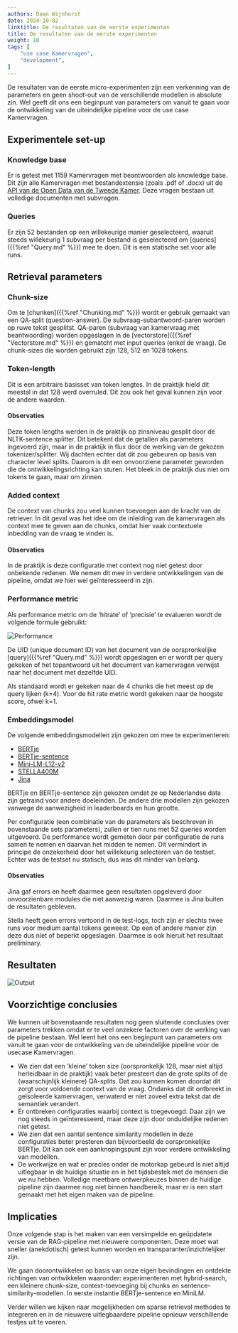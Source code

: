 ```yaml
---
authors: Daan Wijnhorst
date: 2024-10-02
linktitle: De resultaten van de eerste experimenten
title: De resultaten van de eerste experimenten
weight: 10
tags: [
    "use case Kamervragen",
    "development",
]
---
```


De resultaten van de eerste micro-experimenten zijn een verkenning van de parameters en geen shoot-out van de verschillende modellen in absolute zin. 
Wel geeft dit ons een beginpunt van parameters om vanuit te gaan voor de ontwikkeling van de uiteindelijke pipeline voor de use case Kamervragen.

## Experimentele set-up 

### Knowledge base
Er is getest met 1159 Kamervragen met beantwoorden als knowledge base. Dit zijn alle Kamervragen met bestandextensie (zoals .pdf of .docx) uit de [API van de Open Data van de Tweede Kamer](https://opendata.tweedekamer.nl/). 
Deze vragen bestaan uit volledige documenten met subvragen. 

### Queries
Er zijn 52 bestanden op een willekeurige manier geselecteerd, waaruit steeds willekeurig 1 subvraag per bestand is geselecteerd om [queries]({{%ref "Query.md" %}}) mee te doen. Dit is een statische set voor alle runs.

## Retrieval parameters

### Chunk-size
Om te [chunken]({{%ref "Chunking.md" %}}) wordt er gebruik gemaakt van een QA-split (question-answer). De subvraag-subantwoord-paren worden op ruwe tekst gesplitst. QA-paren (subvraag van kamervraag met beantwoording) worden opgeslagen in de [vectorstore]({{%ref "Vectorstore.md" %}}) en gematcht met input queries (enkel de vraag). De chunk-sizes die worden gebruikt zijn 128, 512 en 1028 tokens.

### Token-length
Dit is een arbitraire basisset van token lengtes. In de praktijk hield dit meestal in dat 128 werd overruled. Dit zou ook het geval kunnen zijn voor de andere waarden. 

#### Observaties
Deze token lengths werden in de praktijk op zinsniveau gesplit door de NLTK-sentence splitter. Dit betekent dat de getallen als parameters ingevoerd zijn, maar in de praktijk in flux door de werking van de gekozen tokenizer/splitter. 
Wij dachten echter dat dit zou gebeuren op basis van character level splits. Daarom is dit een onvoorziene parameter geworden die de ontwikkelingsrichting kan sturen. 
Het bleek in de praktijk dus niet om tokens te gaan, maar om zinnen.

### Added context
De context van chunks zou veel kunnen toevoegen aan de kracht van de retriever. In dit geval was het idee om de inleiding van de kamervragen als context mee te geven aan de chunks, omdat hier vaak contextuele inbedding van de vraag te vinden is. 

#### Observaties
In de praktijk is deze configuratie met context nog niet getest door onbekende redenen. We nemen dit mee in verdere ontwikkelingen van de pipeline, omdat we hier wel geïnteresseerd in zijn.

### Performance metric
Als performance metric om de ‘hitrate’ of ‘precisie’ te evalueren wordt de volgende formule gebruikt:

![Performance](/Formula.jpg)

De UID (unique document ID) van het document van de oorspronkelijke [query]({{%ref "Query.md" %}}) wordt opgeslagen en er wordt per query gekeken of het topantwoord uit het document van kamervragen verwijst naar het document met dezelfde UID.

Als standaard wordt er gekeken naar de 4 chunks die het meest op de query lijken (k=4). Voor de hit rate metric wordt gekeken naar de hoogste score, ofwel k=1. 

### Embeddingsmodel
De volgende embeddingsmodellen zijn gekozen om mee te experimenteren:

- [BERTje](https://huggingface.co/GroNLP/bert-base-dutch-cased)
- [BERTje-sentence](https://huggingface.co/textgain/allnli-GroNLP-bert-base-dutch-cased)
- [Mini-LM-L12-v2](https://huggingface.co/sentence-transformers/paraphrase-multilingual-MiniLM-L12-v2)
- [STELLA400M](https://huggingface.co/dunzhang/stella_en_400M_v5)
- [Jina](https://huggingface.co/jinaai/jina-embeddings-v3)

BERTje en BERTje-sentence zijn gekozen omdat ze op Nederlandse data zijn getraind voor andere doeleinden. De andere drie modellen zijn gekozen vanwege de aanwezigheid in leaderboards en hun grootte.

Per configuratie (een combinatie van de parameters als beschreven in bovenstaande sets parameters), zullen er tien runs met 52 queries worden uitgevoerd. 
De performance wordt gemeten door per configuratie de runs samen te nemen en daarvan het midden te nemen. Dit vermindert in principe de onzekerheid door het willekeurig selecteren van de testset. 
Echter was de testset nu statisch, dus was dit minder van belang.

#### Observaties
Jina gaf errors en heeft daarmee geen resultaten opgeleverd door onvoorzienbare modules die niet aanwezig waren. Daarmee is Jina buiten de resultaten gebleven. 

Stella heeft geen errors vertoond in de test-logs, toch zijn er slechts twee runs voor medium aantal tokens geweest. Op een of andere manier zijn deze dus niet of beperkt opgeslagen. Daarmee is ook hieruit het resultaat preliminary.

## Resultaten

![Output](/output4.png)

## Voorzichtige conclusies
We kunnen uit bovenstaande resultaten nog geen sluitende conclusies over parameters trekken omdat er te veel onzekere factoren over de werking van de pipeline bestaan. 
Wel leent het ons een beginpunt van parameters om vanuit te gaan voor de ontwikkeling van de uiteindelijke pipeline voor de usecase Kamervragen.

- We zien dat een ‘kleine’ token size (oorspronkelijk 128, maar niet altijd herleidbaar in de praktijk) vaak beter presteert dan de grote splits of de (waarschijnlijk kleinere) QA-splits. Dat zou kunnen komen doordat dit zorgt voor voldoende context van de vraag. Ondanks dat dit ontbreekt in geïsoleerde kamervragen, verwaterd er niet zoveel extra tekst dat de semantiek verandert.
- Er ontbreken configuraties waarbij context is toegevoegd. Daar zijn we nog steeds in geïnteresseerd, maar deze zijn door onduidelijke redenen niet getest. 
- We zien dat een aantal sentence similarity modellen in deze configuraties beter presteren dan bijvoorbeeld de oorspronkelijke BERTje. Dit kan ook een aanknopingspunt zijn voor verdere ontwikkeling van modellen.
- De werkwijze en wat er precies onder de motorkap gebeurd is niet altijd uitlegbaar in de huidige situatie en in het tijdsbestek met de mensen die we nu hebben. Volledige meetbare ontwerpkeuzes binnen de huidige pipeline zijn daarmee nog niet binnen handbereik, maar er is een start gemaakt met het eigen maken van de pipeline.

## Implicaties

Onze volgende stap is het maken van een versimpelde en geüpdatete versie van de RAG-pipeline met nieuwere componenten. Deze moet wat sneller (anekdotisch) getest kunnen worden en transparanter/inzichtelijker zijn.

We gaan doorontwikkelen op basis van onze eigen bevindingen en ontdekte richtingen van ontwikkelen waaronder: experimenteren met hybrid-search, een kleinere chunk-size, context-toevoeging bij chunks en sentence-similarity-modellen. In eerste instantie BERTje-sentence en MiniLM. 

Verder willen we kijken naar mogelijkheden om sparse retrieval methodes te integreren en in de nieuwere uitlegbaardere pipeline opnieuw verschillende testjes uit te voeren. 
